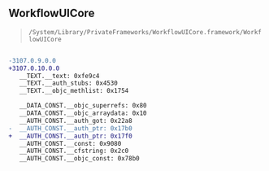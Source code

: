 ## WorkflowUICore

> `/System/Library/PrivateFrameworks/WorkflowUICore.framework/WorkflowUICore`

```diff

-3107.0.9.0.0
+3107.0.10.0.0
   __TEXT.__text: 0xfe9c4
   __TEXT.__auth_stubs: 0x4530
   __TEXT.__objc_methlist: 0x1754

   __DATA_CONST.__objc_superrefs: 0x80
   __DATA_CONST.__objc_arraydata: 0x10
   __AUTH_CONST.__auth_got: 0x22a8
-  __AUTH_CONST.__auth_ptr: 0x17b0
+  __AUTH_CONST.__auth_ptr: 0x17f0
   __AUTH_CONST.__const: 0x9080
   __AUTH_CONST.__cfstring: 0x2c0
   __AUTH_CONST.__objc_const: 0x78b0

```
